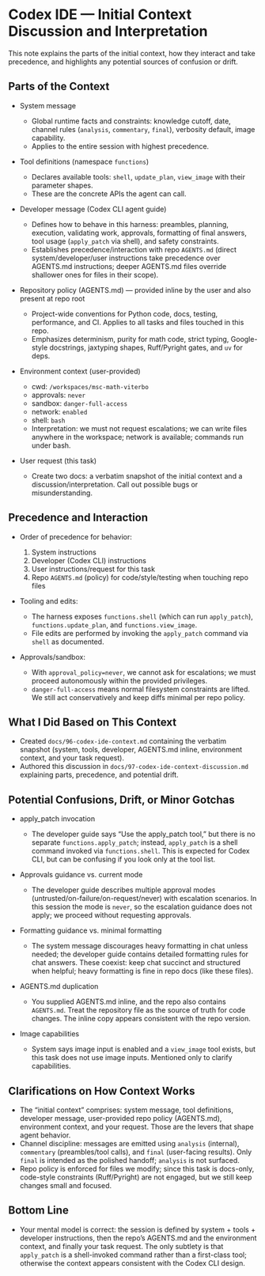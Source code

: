 # Codex IDE — Initial Context Discussion and Interpretation

This note explains the parts of the initial context, how they interact and take precedence, and highlights any potential sources of confusion or drift.

## Parts of the Context

- System message
  - Global runtime facts and constraints: knowledge cutoff, date, channel rules (`analysis`, `commentary`, `final`), verbosity default, image capability.
  - Applies to the entire session with highest precedence.

- Tool definitions (namespace `functions`)
  - Declares available tools: `shell`, `update_plan`, `view_image` with their parameter shapes.
  - These are the concrete APIs the agent can call.

- Developer message (Codex CLI agent guide)
  - Defines how to behave in this harness: preambles, planning, execution, validating work, approvals, formatting of final answers, tool usage (`apply_patch` via shell), and safety constraints.
  - Establishes precedence/interaction with repo `AGENTS.md` (direct system/developer/user instructions take precedence over AGENTS.md instructions; deeper AGENTS.md files override shallower ones for files in their scope).

- Repository policy (AGENTS.md) — provided inline by the user and also present at repo root
  - Project-wide conventions for Python code, docs, testing, performance, and CI. Applies to all tasks and files touched in this repo.
  - Emphasizes determinism, purity for math code, strict typing, Google-style docstrings, jaxtyping shapes, Ruff/Pyright gates, and `uv` for deps.

- Environment context (user-provided)
  - cwd: `/workspaces/msc-math-viterbo`
  - approvals: `never`
  - sandbox: `danger-full-access`
  - network: `enabled`
  - shell: `bash`
  - Interpretation: we must not request escalations; we can write files anywhere in the workspace; network is available; commands run under bash.

- User request (this task)
  - Create two docs: a verbatim snapshot of the initial context and a discussion/interpretation. Call out possible bugs or misunderstanding.

## Precedence and Interaction

- Order of precedence for behavior:
  1) System instructions
  2) Developer (Codex CLI) instructions
  3) User instructions/request for this task
  4) Repo `AGENTS.md` (policy) for code/style/testing when touching repo files

- Tooling and edits:
  - The harness exposes `functions.shell` (which can run `apply_patch`), `functions.update_plan`, and `functions.view_image`.
  - File edits are performed by invoking the `apply_patch` command via `shell` as documented.

- Approvals/sandbox:
  - With `approval_policy=never`, we cannot ask for escalations; we must proceed autonomously within the provided privileges.
  - `danger-full-access` means normal filesystem constraints are lifted. We still act conservatively and keep diffs minimal per repo policy.

## What I Did Based on This Context

- Created `docs/96-codex-ide-context.md` containing the verbatim snapshot (system, tools, developer, AGENTS.md inline, environment context, and your task request).
- Authored this discussion in `docs/97-codex-ide-context-discussion.md` explaining parts, precedence, and potential drift.

## Potential Confusions, Drift, or Minor Gotchas

- apply_patch invocation
  - The developer guide says “Use the apply_patch tool,” but there is no separate `functions.apply_patch`; instead, `apply_patch` is a shell command invoked via `functions.shell`. This is expected for Codex CLI, but can be confusing if you look only at the tool list.

- Approvals guidance vs. current mode
  - The developer guide describes multiple approval modes (untrusted/on-failure/on-request/never) with escalation scenarios. In this session the mode is `never`, so the escalation guidance does not apply; we proceed without requesting approvals.

- Formatting guidance vs. minimal formatting
  - The system message discourages heavy formatting in chat unless needed; the developer guide contains detailed formatting rules for chat answers. These coexist: keep chat succinct and structured when helpful; heavy formatting is fine in repo docs (like these files).

- AGENTS.md duplication
  - You supplied AGENTS.md inline, and the repo also contains `AGENTS.md`. Treat the repository file as the source of truth for code changes. The inline copy appears consistent with the repo version.

- Image capabilities
  - System says image input is enabled and a `view_image` tool exists, but this task does not use image inputs. Mentioned only to clarify capabilities.

## Clarifications on How Context Works

- The “initial context” comprises: system message, tool definitions, developer message, user-provided repo policy (AGENTS.md), environment context, and your request. Those are the levers that shape agent behavior.
- Channel discipline: messages are emitted using `analysis` (internal), `commentary` (preambles/tool calls), and `final` (user-facing results). Only `final` is intended as the polished handoff; `analysis` is not surfaced.
- Repo policy is enforced for files we modify; since this task is docs-only, code-style constraints (Ruff/Pyright) are not engaged, but we still keep changes small and focused.

## Bottom Line

- Your mental model is correct: the session is defined by system + tools + developer instructions, then the repo’s AGENTS.md and the environment context, and finally your task request. The only subtlety is that `apply_patch` is a shell-invoked command rather than a first-class tool; otherwise the context appears consistent with the Codex CLI design.

